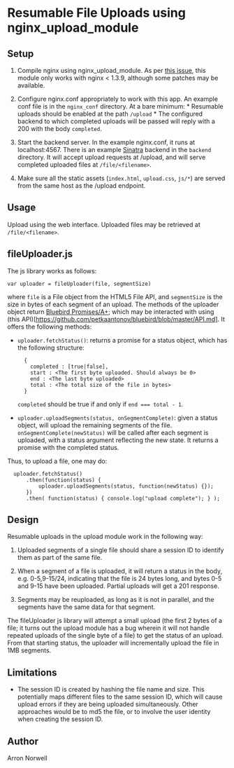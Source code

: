 # Resumable File Uploads using nginx_upload_module

## Setup

1. Compile nginx using nginx_upload_module. As per
   [this issue](https://github.com/vkholodkov/nginx-upload-module/issues/41),
   this module only works with nginx < 1.3.9, although some patches may be
   available.

2. Configure nginx.conf appropriately to work with this app. An example conf
   file is in the `nginx_conf` directory. At a bare minimum:
       * Resumable uploads should be enabled at the path `/upload`
       * The configured backend to which completed uploads will be passed will
         reply with a 200 with the body `completed`.

3. Start the backend server. In the example nginx.conf, it runs at
   localhost:4567. There is an example [Sinatra](http://www.sinatrarb.com/)
   backend in the `backend` directory. It will accept upload requests at
   /upload, and will serve completed uploaded files at `/file/<filename>`.

4. Make sure all the static assets (`index.html`, `upload.css`, `js/*`) are
   served from the same host as the /upload endpoint.

## Usage

Upload using the web interface. Uploaded files may be retrieved at
`/file/<filename>`.

## fileUploader.js

The js library works as follows:

    var uploader = fileUploader(file, segmentSize)

where `file` is a File object from the HTML5 File API, and `segmentSize` is the
size in bytes of each segment of an upload. The methods of the uploader object
return [Bluebird Promises/A+](https://github.com/petkaantonov/bluebird); which
may be interacted with using (this
API)[https://github.com/petkaantonov/bluebird/blob/master/API.md]. It offers the
following methods:

* `uploader.fetchStatus()`: returns a promise for a status object, which has the
  following structure:

        {
          completed : [true|false],
          start : <The first byte uploaded. Should always be 0>
          end : <The last byte uploaded>
          total : <The total size of the file in bytes>
        }
  `completed` should be true if and only if `end === total - 1`.

* `uploader.uploadSegments(status, onSegmentComplete)`: given a status object,
  will upload the remaining segments of the file. `onSegmentComplete(newStatus)`
  will be called after each segment is uploaded, with a status argument
  reflecting the new state. It returns a promise with the completed status.

Thus, to upload a file, one may do:

      uploader.fetchStatus()
          .then(function(status) {
              uploader.uploadSegments(status, function(newStatus) {});
          })
          .then( function(status) { console.log("upload complete"); } );


## Design

Resumable uploads in the upload module work in the following way:

1. Uploaded segments of a single file should share a session ID to identify them
   as part of the same file.

2. When a segment of a file is uploaded, it will return a status in the body,
   e.g. 0-5,9-15/24, indicating that the file is 24 bytes long, and bytes 0-5
   and 9-15 have been uploaded. Partial uploads will get a 201 response.

3. Segments may be reuploaded, as long as it is not in parallel, and the
   segments have the same data for that segment.

The fileUploader js library will attempt a small upload (the first 2 bytes of a
file; it turns out the upload module has a bug wherein it will not handle
repeated uploads of the single byte of a file) to get the status of an
upload. From that starting status, the uploader will incrementally upload the
file in 1MB segments.

## Limitations

* The session ID is created by hashing the file name and size. This potentially maps
  different files to the same session ID, which will cause upload errors if they
  are being uploaded simultaneously. Other approaches would be to md5 the file,
  or to involve the user identity when creating the session ID.

## Author

Arron Norwell
